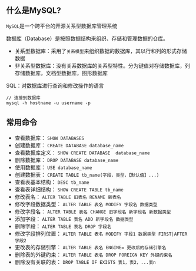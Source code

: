 ## 什么是MySQL?
`MySQL`是一个跨平台的开源关系型数据库管理系统

数据库（Database）是按照数据结构来组织、存储和管理数据的仓库。

- 关系型数据库：采用了`关系模型`来组织数据的数据库，其以行和列的形式存储数据
- 非关系型数据库：没有关系数据库的关系型特性。分为键值对存储数据库，列存储数据库，文档型数据库，图形数据库

SQL：对数据库进行查询和修改操作的语言

```
// 连接到数据库
mysql -h hostname -u username -p
```

## 常用命令

- 查看数据库： `SHOW DATABASES`
- 创建数据库： `CREATE DATABASE database_name`
- 查看数据库定义： `SHOW CREATE DATABASE  database_name`
- 删除数据库： `DROP DATABASE database_name`
- 使用数据库： `USE database_name`
- 创建数据表： `CREATE TABLE tb_name(字段，类型，【默认值】...)`
- 查看表基本结构： `DESC tb_name`
- 查看表详细结构： `SHOW CREATE TABLE tb_name`
- 修改表名： `ALTER TABLE 旧表名 RENAME 新表名`
- 修改字段数据类型： `ALTER TABLE 表名 MODIFY 字段名 数据类型`
- 修改字段名： `ALTER TABLE 表名 CHANGE 旧字段名 新字段名 新数据类型`
- 添加字段： `ALTER TABLE 表名 ADD 新字段名 数据类型`
- 删除字段： `ALTER TABLE 表名 DROP 字段名`
- 修改字段排列位置： `ALTER TABLE 表名 MODIFY 字段1 数据类型 FIRST|AFTER 字段2`
- 更改表的存储引擎： `ALTER TABLE 表名 ENGINE= 更改后的存储引擎名`
- 删除表的外键约束： `ALTER TABLE 表名 DROP FOREIGN KEY 外键约束名`
- 删除没有关联的表： `DROP TABLE IF EXISTS 表1，表2，...表n`
